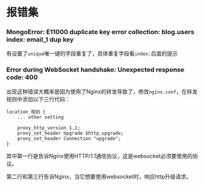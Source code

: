 # 报错集

### MongoError: E11000 duplicate key error collection: blog.users index: email_1 dup key

有设置了`unique`唯一键的字段重复了，具体重复字段看`index:`后面的提示



### Error during WebSocket handshake: Unexpected response code: 400

出现这种错误大概率是因为使用了Nginx的转发导致了，修改`nginx.conf`，在转发规则中添加以下三行代码：

```nginx
location 规则 {
    ... other setting
        
    proxy_http_version 1.1;
	proxy_set_header Upgrade $http_upgrade;
	proxy_set_header Connection "upgrade";
}
```

其中第一行是告诉Nginx使用HTTP/1.1通信协议，这是websocket必须要使用的协议。

第二行和第三行告诉Nginx，当它想要使用websocket时，响应http升级请求。